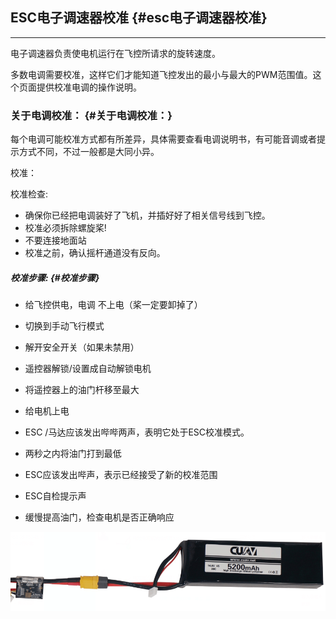 ## ESC电子调速器校准 {#esc电子调速器校准}

---

电子调速器负责使电机运行在飞控所请求的旋转速度。

多数电调需要校准，这样它们才能知道飞控发出的最小与最大的PWM范围值。这个页面提供校准电调的操作说明。

### 关于电调校准： {#关于电调校准：}

每个电调可能校准方式都有所差异，具体需要查看电调说明书，有可能音调或者提示方式不同，不过一般都是大同小异。

校准：

校准检查:

* 确保你已经把电调装好了飞机，并插好好了相关信号线到飞控。
* 校准必须拆除螺旋桨!
* 不要连接地面站
* 校准之前，确认摇杆通道没有反向。

##### 校准步骤: {#校准步骤}

* 给飞控供电，电调 不上电（桨一定要卸掉了）

* 切换到手动飞行模式

* 解开安全开关（如果未禁用）

* 遥控器解锁/设置成自动解锁电机

* 将遥控器上的油门杆移至最大

* 给电机上电

* ESC /马达应该发出哔哔两声，表明它处于ESC校准模式。

* 两秒之内将油门打到最低

* ESC应该发出哔声，表示已经接受了新的校准范围

* ESC自检提示声

* 缓慢提高油门，检查电机是否正确响应

![](/assets/Connect-Battery.png)

